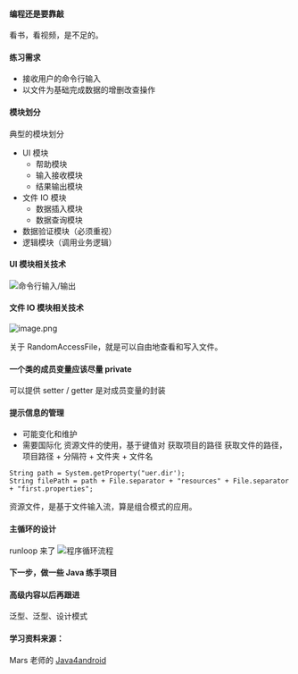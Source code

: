 #### 编程还是要靠敲
看书，看视频，是不足的。

#### 练习需求
- 接收用户的命令行输入
- 以文件为基础完成数据的增删改查操作

#### 模块划分
典型的模块划分
- UI 模块
  - 帮助模块
  - 输入接收模块
  - 结果输出模块
- 文件 IO 模块
  -  数据插入模块
  - 数据查询模块
- 数据验证模块（必须重视）
- 逻辑模块（调用业务逻辑）

#### UI 模块相关技术

![命令行输入/输出](http://upload-images.jianshu.io/upload_images/73339-d2e339e25c53a53a.png?imageMogr2/auto-orient/strip%7CimageView2/2/w/1240)

#### 文件 IO 模块相关技术


![image.png](http://upload-images.jianshu.io/upload_images/73339-b4ef60261c96993c.png?imageMogr2/auto-orient/strip%7CimageView2/2/w/1240)


关于 RandomAccessFile，就是可以自由地查看和写入文件。

#### 一个类的成员变量应该尽量 private
可以提供 setter / getter
是对成员变量的封装

#### 提示信息的管理
- 可能变化和维护
- 需要国际化
资源文件的使用，基于键值对
获取项目的路径
获取文件的路径，项目路径 + 分隔符 + 文件夹 + 文件名
```
String path = System.getProperty("uer.dir');
String filePath = path + File.separator + "resources" + File.separator + "first.properties";
```

资源文件，是基于文件输入流，算是组合模式的应用。

#### 主循环的设计
runloop 来了
![程序循环流程](http://upload-images.jianshu.io/upload_images/73339-c478483721f99cc3.png?imageMogr2/auto-orient/strip%7CimageView2/2/w/1240)


#### 下一步，做一些 Java 练手项目


#### 高级内容以后再跟进
泛型、泛型、设计模式

#### 学习资料来源：
Mars 老师的 [Java4android](http://study.163.com/course/courseMain.htm?courseId=201001)
